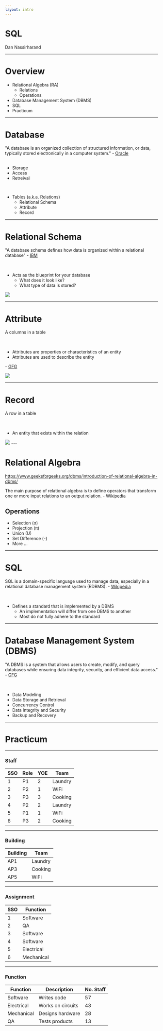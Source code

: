 ```yaml
---
layout: intro
---
```


# SQL
Dan Nassirharand

---

# Overview

- Relational Algebra (RA)
  - Relations
  - Operations
- Database Management System (DBMS)
- SQL
- Practicum


---

# Database

<div>
  "A database is an organized collection of structured information, or data, typically stored electronically in a computer system." - <a href="https://www.oracle.com/database/what-is-database/" target="_blank">Oracle</a>
</div>
<br>

- Storage
- Access
- Retreival

<br>

- Tables (a.k.a. Relations)
  - Relational Schema
  - Attribute
  - Record

---

# Relational Schema

<div>
  "A database schema defines how data is organized within a relational database" - <a href="https://www.ibm.com/think/topics/database-schema" target="_blank">IBM</a>
</div>
<br><br>

- Acts as the blueprint for your database
  - What does it look like?
  - What type of data is stored?

<img src="/assets/table/schema.png" class="m-15 h-40" />

---

# Attribute

<div>
  A columns in a table
</div>
<br><br>

- Attributes are properties or characteristics of an entity
- Attributes are used to describe the entity

\- <a href="https://www.geeksforgeeks.org/dbms/attributes-in-dbms/" target="_blank">GFG</a>


<img src="/assets/table/attribute.png" class="m-15 h-40" />

---

# Record

<div>
  A row in a table
</div>
<br><br>

- An entity that exists within the relation

<img src="/assets/table/record.png" class="m-15 h-40" />
---

# Relational Algebra
https://www.geeksforgeeks.org/dbms/introduction-of-relational-algebra-in-dbms/

The main purpose of relational algebra is to define operators that transform one or more input relations to an output relation. - <a href="https://en.wikipedia.org/wiki/Relational_algebra" target="_blank">Wikipedia</a>

## Operations
- Selection (σ)
- Projection (π)
- Union (U)
- Set Difference (-)
- More ...

---

# SQL

<div>
SQL is a domain-specific language used to manage data, especially in a relational database management system (RDBMS). - <a href="https://en.wikipedia.org/wiki/SQL" target="_blank">Wikipedia</a>
</div>
<br><br>

- Defines a standard that is implemented by a DBMS
  - An implementation will differ from one DBMS to another
  - Most do not fully adhere to the standard


---

# Database Management System (DBMS)

<div>
  "A DBMS is a system that allows users to create, modify, and query databases while ensuring data integrity, security, and efficient data access." - <a href="https://www.geeksforgeeks.org/dbms/introduction-of-dbms-database-management-system-set-1/" target="_blank">GFG</a>
</div>
<br><br>

- Data Modeling
- Data Storage and Retrieval
- Concurrency Control
- Data Integrity and Security
- Backup and Recovery


---

# Practicum

---

### Staff

| SSO | Role | YOE | Team    |
|-----|------|-----|---------|
| 1   | P1   | 2   | Laundry |
| 2   | P2   | 1   | WiFi    |
| 3   | P3   | 3   | Cooking |
| 4   | P2   | 2   | Laundry |
| 5   | P1   | 1   | WiFi    |
| 6   | P3   | 2   | Cooking |

---

### Building

| Building | Team    |
|----------|---------|
| AP1      | Laundry |
| AP3      | Cooking |
| AP5      | WiFi    |

---

### Assignment

| SSO | Function |
|-----|----------|
| 1   | Software |
| 2   | QA       |
| 3   | Software |
| 4   | Software |
| 5   | Electrical |
| 6   | Mechanical |

---

### Function

| Function   | Description          | No. Staff |
|------------|----------------------|-----------|
| Software   | Writes code          | 57 |
| Electrical | Works on circuits    | 43 |
| Mechanical | Designs hardware     | 28 |
| QA         | Tests products       | 13 |

